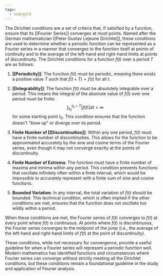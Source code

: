 ```yaml
---
tags:
  - sod/gold
---
```


The Dirichlet conditions are a set of criteria that, if satisfied by a function, ensure that its [[Fourier Series]] converges at most points. Named after the German mathematician [[Peter Gustav Lejeune Dirichlet]], these conditions are used to determine whether a periodic function can be represented as a Fourier series in a manner that converges to the function itself at points of continuity and to the average of the left-hand and right-hand limits at points of discontinuity. The Dirichlet conditions for a function $f(t)$ over a period $T$ are as follows:

1. **[[Periodicity]]**: The function $f(t)$ must be periodic, meaning there exists a positive value $T$ such that $f(t + T) = f(t)$ for all $t$.

2. **[[Integrability]]**: The function $f(t)$ must be absolutely integrable over a period. This means the integral of the absolute value of $f(t)$ over one period must be finite:
   $$ \int_{t_0}^{t_0+T} |f(t)| dt < \infty $$
   for some starting point $t_0$. This condition ensures that the function doesn't "blow up" or diverge over its period.

3. **Finite Number of [[Discontinuities]]**: Within any one period, $f(t)$ must have a finite number of discontinuities. This allows for the function to be approximated accurately by the sine and cosine terms of the Fourier series, even though it may not converge exactly at the points of discontinuity.

4. **Finite Number of Extrema**: The function must have a finite number of maxima and minima within any period. This condition prevents functions that oscillate infinitely often within a finite interval, which would be impossible to accurately represent with a finite sum of sine and cosine functions.

5. **Bounded Variation**: In any interval, the total variation of $f(t)$ should be bounded. This technical condition, which is often implied if the other conditions are met, ensures that the function does not oscillate too wildly within a period.

When these conditions are met, the Fourier series of $f(t)$ converges to $f(t)$ at every point where $f(t)$ is continuous. At points where $f(t)$ is discontinuous, the Fourier series converges to the midpoint of the jump (i.e., the average of the left-hand and right-hand limits of $f(t)$ at the point of discontinuity).

These conditions, while not necessary for convergence, provide a useful guideline for when a Fourier series will represent a periodic function well. Modern mathematics has identified functions and circumstances where Fourier series can converge without strictly meeting all the Dirichlet conditions, but these conditions remain a foundational guideline in the study and application of Fourier analysis.